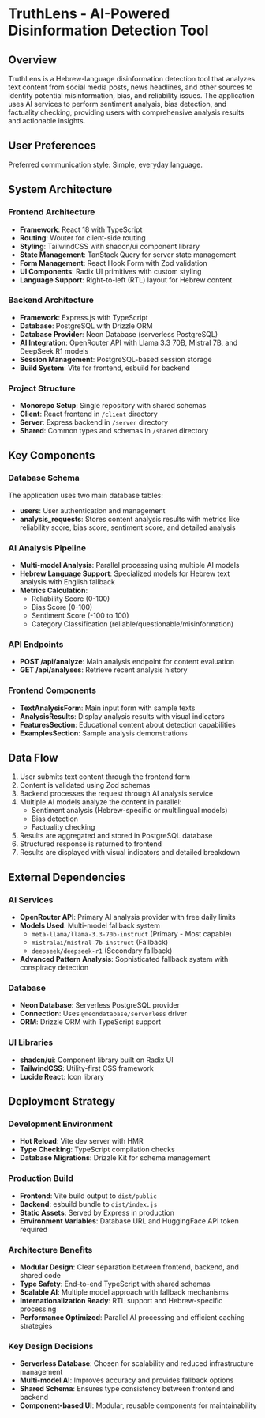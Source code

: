 # TruthLens - AI-Powered Disinformation Detection Tool

## Overview

TruthLens is a Hebrew-language disinformation detection tool that analyzes text content from social media posts, news headlines, and other sources to identify potential misinformation, bias, and reliability issues. The application uses AI services to perform sentiment analysis, bias detection, and factuality checking, providing users with comprehensive analysis results and actionable insights.

## User Preferences

Preferred communication style: Simple, everyday language.

## System Architecture

### Frontend Architecture
- **Framework**: React 18 with TypeScript
- **Routing**: Wouter for client-side routing
- **Styling**: TailwindCSS with shadcn/ui component library
- **State Management**: TanStack Query for server state management
- **Form Management**: React Hook Form with Zod validation
- **UI Components**: Radix UI primitives with custom styling
- **Language Support**: Right-to-left (RTL) layout for Hebrew content

### Backend Architecture
- **Framework**: Express.js with TypeScript
- **Database**: PostgreSQL with Drizzle ORM
- **Database Provider**: Neon Database (serverless PostgreSQL)
- **AI Integration**: OpenRouter API with Llama 3.3 70B, Mistral 7B, and DeepSeek R1 models
- **Session Management**: PostgreSQL-based session storage
- **Build System**: Vite for frontend, esbuild for backend

### Project Structure
- **Monorepo Setup**: Single repository with shared schemas
- **Client**: React frontend in `/client` directory
- **Server**: Express backend in `/server` directory
- **Shared**: Common types and schemas in `/shared` directory

## Key Components

### Database Schema
The application uses two main database tables:
- **users**: User authentication and management
- **analysis_requests**: Stores content analysis results with metrics like reliability score, bias score, sentiment score, and detailed analysis

### AI Analysis Pipeline
- **Multi-model Analysis**: Parallel processing using multiple AI models
- **Hebrew Language Support**: Specialized models for Hebrew text analysis with English fallback
- **Metrics Calculation**: 
  - Reliability Score (0-100)
  - Bias Score (0-100) 
  - Sentiment Score (-100 to 100)
  - Category Classification (reliable/questionable/misinformation)

### API Endpoints
- **POST /api/analyze**: Main analysis endpoint for content evaluation
- **GET /api/analyses**: Retrieve recent analysis history

### Frontend Components
- **TextAnalysisForm**: Main input form with sample texts
- **AnalysisResults**: Display analysis results with visual indicators
- **FeaturesSection**: Educational content about detection capabilities
- **ExamplesSection**: Sample analysis demonstrations

## Data Flow

1. User submits text content through the frontend form
2. Content is validated using Zod schemas
3. Backend processes the request through AI analysis service
4. Multiple AI models analyze the content in parallel:
   - Sentiment analysis (Hebrew-specific or multilingual models)
   - Bias detection
   - Factuality checking
5. Results are aggregated and stored in PostgreSQL database
6. Structured response is returned to frontend
7. Results are displayed with visual indicators and detailed breakdown

## External Dependencies

### AI Services
- **OpenRouter API**: Primary AI analysis provider with free daily limits
- **Models Used**: Multi-model fallback system
  - `meta-llama/llama-3.3-70b-instruct` (Primary - Most capable)
  - `mistralai/mistral-7b-instruct` (Fallback)
  - `deepseek/deepseek-r1` (Secondary fallback)
- **Advanced Pattern Analysis**: Sophisticated fallback system with conspiracy detection

### Database
- **Neon Database**: Serverless PostgreSQL provider
- **Connection**: Uses `@neondatabase/serverless` driver
- **ORM**: Drizzle ORM with TypeScript support

### UI Libraries
- **shadcn/ui**: Component library built on Radix UI
- **TailwindCSS**: Utility-first CSS framework
- **Lucide React**: Icon library

## Deployment Strategy

### Development Environment
- **Hot Reload**: Vite dev server with HMR
- **Type Checking**: TypeScript compilation checks
- **Database Migrations**: Drizzle Kit for schema management

### Production Build
- **Frontend**: Vite build output to `dist/public`
- **Backend**: esbuild bundle to `dist/index.js`
- **Static Assets**: Served by Express in production
- **Environment Variables**: Database URL and HuggingFace API token required

### Architecture Benefits
- **Modular Design**: Clear separation between frontend, backend, and shared code
- **Type Safety**: End-to-end TypeScript with shared schemas
- **Scalable AI**: Multiple model approach with fallback mechanisms
- **Internationalization Ready**: RTL support and Hebrew-specific processing
- **Performance Optimized**: Parallel AI processing and efficient caching strategies

### Key Design Decisions
- **Serverless Database**: Chosen for scalability and reduced infrastructure management
- **Multi-model AI**: Improves accuracy and provides fallback options
- **Shared Schema**: Ensures type consistency between frontend and backend
- **Component-based UI**: Modular, reusable components for maintainability